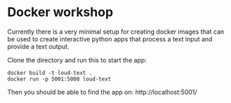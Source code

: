 # Docker workshop

Currently there is a very minimal setup for creating docker images that can be 
used to create interactive python apps that process a text input and provide a
text output. 

Clone the directory and run this to start the app: 

```
docker build -t loud-text .
docker run -p 5001:5000 loud-text
```

Then you should be able to find the app on: http://localhost:5001/
